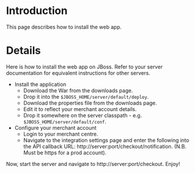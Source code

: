 # Introduction #

This page describes how to install the web app.


# Details #

Here is how to install the web app on JBoss.  Refer to your server documentation for equivalent instructions for other servers.

  * Install the application
    * Download the War from the downloads page.
    * Drop it into the `$JBOSS_HOME/server/default/deploy`.
    * Download the properties file from the downloads page.
    * Edit it to reflect your merchant account details.
    * Drop it somewhere on the server classpath - e.g. `$JBOSS_HOME/server/default/conf`.
  * Configure your merchant account
    * Login to your merchant centre.
    * Navigate to the integration settings page and enter the following into the API callback URL: http://server:port/checkout/notification.  (N.B. Must be https for a prod account).

Now, start the server and navigate to http://server:port/checkout.  Enjoy!